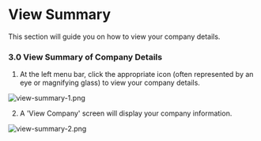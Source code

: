 # View Summary

This section will guide you on how to view your company details.

### 3.0 View Summary of Company Details

1. At the left menu bar, click the appropriate icon (often represented by an eye or magnifying glass) to view your company details.

![view-summary-1.png](images/view-summary-1.png)

2. A 'View Company' screen will display your company information.

![view-summary-2.png](images/view-summary-2.png)
